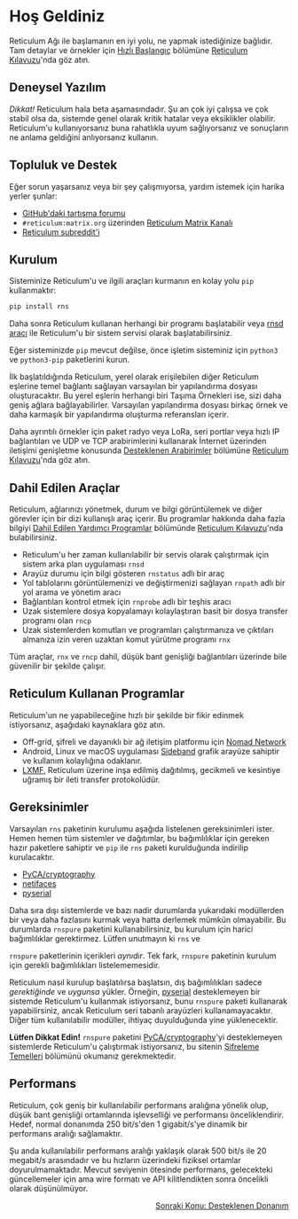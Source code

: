 # Hoş Geldiniz
Reticulum Ağı ile başlamanın en iyi yolu, ne yapmak istediğinize bağlıdır. Tam detaylar ve örnekler için [Hızlı Başlangıç](manual/gettingstartedfast.html) bölümüne [Reticulum Kılavuzu](manual/index.html)'nda göz atın.

## Deneysel Yazılım
*Dikkat!* Reticulum hala beta aşamasındadır. Şu an çok iyi çalışsa ve çok stabil olsa da, sistemde genel olarak kritik hatalar veya eksiklikler olabilir. Reticulum'u kullanıyorsanız buna rahatlıkla uyum sağlıyorsanız ve sonuçların ne anlama geldiğini anlıyorsanız kullanın.

## Topluluk ve Destek
Eğer sorun yaşarsanız veya bir şey çalışmıyorsa, yardım istemek için harika yerler şunlar:

- [GitHub'daki tartışma forumu](https://github.com/markqvist/Reticulum/discussions)
- `#reticulum:matrix.org` üzerinden [Reticulum Matrix Kanalı](element://room/!TRaVWNnQhAbvuiSnEK%3Amatrix.org?via=matrix.org)
- [Reticulum subreddit'i](https://reddit.com/r/reticulum)

## Kurulum
Sisteminize Reticulum'u ve ilgili araçları kurmanın en kolay yolu `pip` kullanmaktır:

```bash
pip install rns
```

Daha sonra Reticulum kullanan herhangi bir programı başlatabilir veya [rnsd aracı](manual/using.html#the-rnsd-utility) ile Reticulum'u bir sistem servisi olarak başlatabilirsiniz.

Eğer sisteminizde `pip` mevcut değilse, önce işletim sisteminiz için `python3` ve `python3-pip` paketlerini kurun.

İlk başlatıldığında Reticulum, yerel olarak erişilebilen diğer Reticulum eşlerine temel bağlantı sağlayan varsayılan bir yapılandırma dosyası oluşturacaktır. Bu yerel eşlerin herhangi biri Taşıma Örnekleri ise, sizi daha geniş ağlara bağlayabilirler. Varsayılan yapılandırma dosyası birkaç örnek ve daha karmaşık bir yapılandırma oluşturma referansları içerir.

Daha ayrıntılı örnekler için paket radyo veya LoRa, seri portlar veya hızlı IP bağlantıları ve UDP ve TCP arabirimlerini kullanarak İnternet üzerinden iletişimi genişletme konusunda [Desteklenen Arabirimler](manual/interfaces.html) bölümüne [Reticulum Kılavuzu](manual/index.html)'nda göz atın.

## Dahil Edilen Araçlar
Reticulum, ağlarınızı yönetmek, durum ve bilgi görüntülemek ve diğer görevler için bir dizi kullanışlı araç içerir. Bu programlar hakkında daha fazla bilgiyi [Dahil Edilen Yardımcı Programlar](manual/using.html#included-utility-programs) bölümünde [Reticulum Kılavuzu](manual/index.html)'nda bulabilirsiniz.

- Reticulum'u her zaman kullanılabilir bir servis olarak çalıştırmak için sistem arka plan uygulaması `rnsd`
- Arayüz durumu için bilgi gösteren `rnstatus` adlı bir araç
- Yol tablolarını görüntülemenizi ve değiştirmenizi sağlayan `rnpath` adlı bir yol arama ve yönetim aracı
- Bağlantıları kontrol etmek için `rnprobe` adlı bir teşhis aracı
- Uzak sistemlere dosya kopyalamayı kolaylaştıran basit bir dosya transfer programı olan `rncp`
- Uzak sistemlerden komutları ve programları çalıştırmanıza ve çıktıları almanıza izin veren uzaktan komut yürütme programı `rnx`

Tüm araçlar, `rnx` ve `rncp` dahil, düşük bant genişliği bağlantıları üzerinde bile güvenilir bir şekilde çalışır.

## Reticulum Kullanan Programlar
Reticulum'un ne yapabileceğine hızlı bir şekilde bir fikir edinmek istiyorsanız, aşağıdaki kaynaklara göz atın.

- Off-grid, şifreli ve dayanıklı bir ağ iletişim platformu için [Nomad Network](https://github.com/markqvist/NomadNet)
- Android, Linux ve macOS uygulaması [Sideband](https://github.com/markqvist/sideband) grafik arayüze sahiptir ve kullanım kolaylığına odaklanır.
- [LXMF](https://github.com/markqvist/lxmf), Reticulum üzerine inşa edilmiş dağıtılmış, gecikmeli ve kesintiye uğramış bir ileti transfer protokolüdür.

## Gereksinimler
Varsayılan `rns` paketinin kurulumu aşağıda listelenen gereksinimleri ister. Hemen hemen tüm sistemler ve dağıtımlar, bu bağımlılıklar için gereken hazır paketlere sahiptir ve `pip` ile `rns` paketi kurulduğunda indirilip kurulacaktır.

- [PyCA/cryptography](https://github.com/pyca/cryptography)
- [netifaces](https://github.com/al45tair/netifaces)
- [pyserial](https://github.com/pyserial/pyserial)

Daha sıra dışı sistemlerde ve bazı nadir durumlarda yukarıdaki modüllerden bir veya daha fazlasını kurmak veya hatta derlemek mümkün olmayabilir. Bu durumlarda `rnspure` paketini kullanabilirsiniz, bu kurulum için harici bağımlılıklar gerektirmez. Lütfen unutmayın ki `rns` ve

 `rnspure` paketlerinin içerikleri *aynıdır*. Tek fark, `rnspure` paketinin kurulum için gerekli bağımlılıkları listelememesidir.

Reticulum nasıl kurulup başlatılırsa başlatsın, dış bağımlılıkları sadece *gerektiğinde* ve *uygunsa* yükler. Örneğin, [pyserial](https://github.com/pyserial/pyserial) desteklemeyen bir sistemde Reticulum'u kullanmak istiyorsanız, bunu `rnspure` paketi kullanarak yapabilirsiniz, ancak Reticulum seri tabanlı arayüzleri kullanamayacaktır. Diğer tüm kullanılabilir modüller, ihtiyaç duyulduğunda yine yüklenecektir.

**Lütfen Dikkat Edin!** `rnspure` paketini [PyCA/cryptography](https://github.com/pyca/cryptography)'yi desteklemeyen sistemlerde Reticulum'u çalıştırmak istiyorsanız, bu sitenin [Şifreleme Temelleri](crypto.html) bölümünü okumanız gerekmektedir.

## Performans
Reticulum, çok geniş bir kullanılabilir performans aralığına yönelik olup, düşük bant genişliği ortamlarında işlevselliği ve performansı önceliklendirir. Hedef, normal donanımda 250 bit/s'den 1 gigabit/s'ye dinamik bir performans aralığı sağlamaktır.

Şu anda kullanılabilir performans aralığı yaklaşık olarak 500 bit/s ile 20 megabit/s arasındadır ve bu hızların üzerindeki fiziksel ortamlar doyurulmamaktadır. Mevcut seviyenin ötesinde performans, gelecekteki güncellemeler için ama wire formatı ve API kilitlendikten sonra öncelikli olarak düşünülmüyor.

<p align="right"><a href="hardware_tr.html">Sonraki Konu: Desteklenen Donanım</a></p>